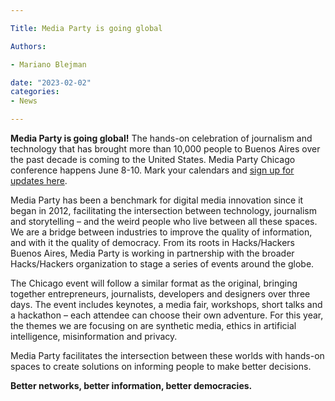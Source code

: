 ```yaml
---

Title: Media Party is going global

Authors: 

- Mariano Blejman

date: "2023-02-02" 
categories: 
- News 

---
```


**Media Party is going global!** The hands-on celebration of journalism and technology that has brought more than 10,000 people to Buenos Aires over the past decade is coming to the United States. Media Party Chicago conference happens June 8-10. Mark your calendars and [sign up for updates here](https://www.mediaparty.info).

Media Party has been a benchmark for digital media innovation since it began in 2012, facilitating the intersection between technology, journalism and storytelling – and the weird people who live between all these spaces. We are a bridge between industries to improve the quality of information, and with it the quality of democracy. From its roots in Hacks/Hackers Buenos Aires, Media Party is working in partnership with the broader Hacks/Hackers organization to stage a series of events around the globe.

The Chicago event will follow a similar format as the original, bringing together entrepreneurs, journalists, developers and designers over three days. The event includes keynotes, a media fair, workshops, short talks and a hackathon – each attendee can choose their own adventure. For this year, the themes we are focusing on are synthetic media, ethics in artificial intelligence, misinformation and privacy. 

Media Party facilitates the intersection between these worlds with hands-on spaces to create solutions on informing people to make better decisions. 

**Better networks, better information, better democracies.**
